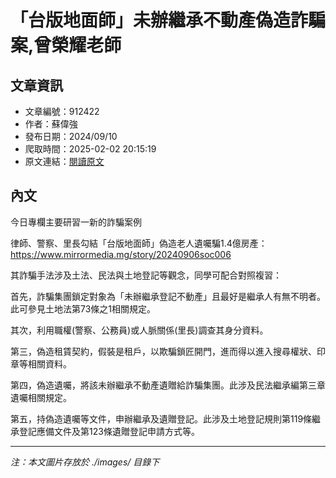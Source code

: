 # 「台版地面師」未辦繼承不動產偽造詐騙案,曾榮耀老師

## 文章資訊
- 文章編號：912422
- 作者：蘇偉強
- 發布日期：2024/09/10
- 爬取時間：2025-02-02 20:15:19
- 原文連結：[閱讀原文](https://real-estate.get.com.tw/Columns/detail.aspx?no=912422)

## 內文
今日專欄主要研習一新的詐騙案例

律師、警察、里長勾結「台版地面師」偽造老人遺囑騙1.4億房產：https://www.mirrormedia.mg/story/20240906soc006

其詐騙手法涉及土法、民法與土地登記等觀念，同學可配合對照複習：

首先，詐騙集團鎖定對象為「未辦繼承登記不動產」且最好是繼承人有無不明者。此可參見土地法第73條之1相關規定。

其次，利用職權(警察、公務員)或人脈關係(里長)調查其身分資料。

第三，偽造租賃契約，假裝是租戶，以欺騙鎖匠開門，進而得以進入搜尋權狀、印章等相關資料。

第四，偽造遺囑，將該未辦繼承不動產遺贈給詐騙集團。此涉及民法繼承編第三章遺囑相關規定。

第五，持偽造遺囑等文件，申辦繼承及遺贈登記。此涉及土地登記規則第119條繼承登記應備文件及第123條遺贈登記申請方式等。

---
*注：本文圖片存放於 ./images/ 目錄下*
